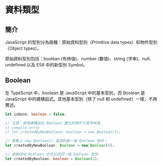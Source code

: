 # 資料類型

## 簡介

JavaScript 的型別分為兩種：原始資料型別（Primitive data types）和物件型別（Object types）。

&#x20;原始資料型別包括：boolean (布林值)、number (數值)、string (字串)、null、undefined 以及 ES6 中的新型別 Symbol。

## Boolean

在 TypeScript 中，boolean 是 JavaScript 中的基本型別，而 Boolean 是 JavaScript 中的建構函式。其他基本型別（除了 null 和 undefined）一樣，不再贅述。

```typescript
let isDone: boolean = false;

// 注意：使用建構函式 Boolean 建立的物件不是布林值
// compile error
// let createdByNewBoolean: boolean = new Boolean(1); 

// 事實上 new Boolean() 返回的是一個 Boolean 物件：
let createdByNewBoolean: Boolean = new Boolean(1);

// 直接呼叫 Boolean 也可以返回一個 boolean 型別
let createdByBoolean: boolean = Boolean(1);
```

